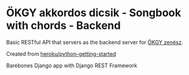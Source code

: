 # ÖKGY akkordos dicsik - Songbook with chords - Backend

Basic RESTful API that servers as the backend server for [ÖKGY zenész](https://github.com/Tschonti/zenesz-frontend).

Created from [heroku/python-getting-started](https://github.com/heroku/python-getting-started)

Barebones Django app with Django REST Framework
